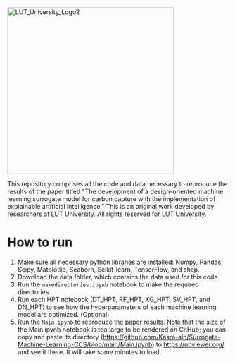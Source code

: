 <img width="378" alt="LUT_University_Logo2" src="https://user-images.githubusercontent.com/98688844/190965507-af11e394-f6c1-409c-9901-cf8e23e4b668.png">


This repository comprises all the code and data necessary to reproduce the results of the paper titled "The development of a design-oriented machine learning surrogate model for carbon capture with the implementation of explainable artificial intelligence."
This is an original work developed by researchers at LUT University. All rights reserved for LUT University. 

# How to run

1.	Make sure all necessary python libraries are installed: Numpy, Pandas, Scipy, Matplotlib, Seaborn, Scikit-learn, TensorFlow, and shap.
2.	Download the data folder, which contains the data used for this code.
3.	Run the `makedirectories.ipynb` notebook to make the required directories.
4.	Run each HPT notebook (DT_HPT, RF_HPT, XG_HPT, SV_HPT, and DN_HPT) to see how the hyperparameters of each machine learning model are optimized. (Optional)
5.	Run the `Main.ipynb` to reproduce the paper results. 
Note that the size of the Main.ipynb notebook is too large to be rendered on GitHub; you can copy and paste its directory (https://github.com/Kasra-aln/Surrogate-Machine-Learning-CCS/blob/main/Main.ipynb) to https://nbviewer.org/ and see it there. It will take some minutes to load.


